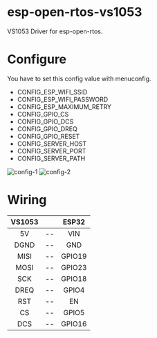 # esp-open-rtos-vs1053
VS1053 Driver for esp-open-rtos.

# Configure
You have to set this config value with menuconfig.
- CONFIG_ESP_WIFI_SSID
- CONFIG_ESP_WIFI_PASSWORD
- CONFIG_ESP_MAXIMUM_RETRY
- CONFIG_GPIO_CS
- CONFIG_GPIO_DCS
- CONFIG_GPIO_DREQ
- CONFIG_GPIO_RESET
- CONFIG_SERVER_HOST
- CONFIG_SERVER_PORT
- CONFIG_SERVER_PATH

![config-1](https://user-images.githubusercontent.com/6020549/76663983-3415df00-65c6-11ea-93db-9ec83e2601df.jpg)
![config-2](https://user-images.githubusercontent.com/6020549/76663991-35dfa280-65c6-11ea-8ef4-0c2701ce6b48.jpg)

# Wiring

|VS1053||ESP32|
|:-:|:-:|:-:|
|5V|--|VIN|
|DGND|--|GND|
|MISI|--|GPIO19|
|MOSI|--|GPIO23|
|SCK|--|GPIO18|
|DREQ|--|GPIO4|
|RST|--|EN|
|CS|--|GPIO5|
|DCS|--|GPIO16|
